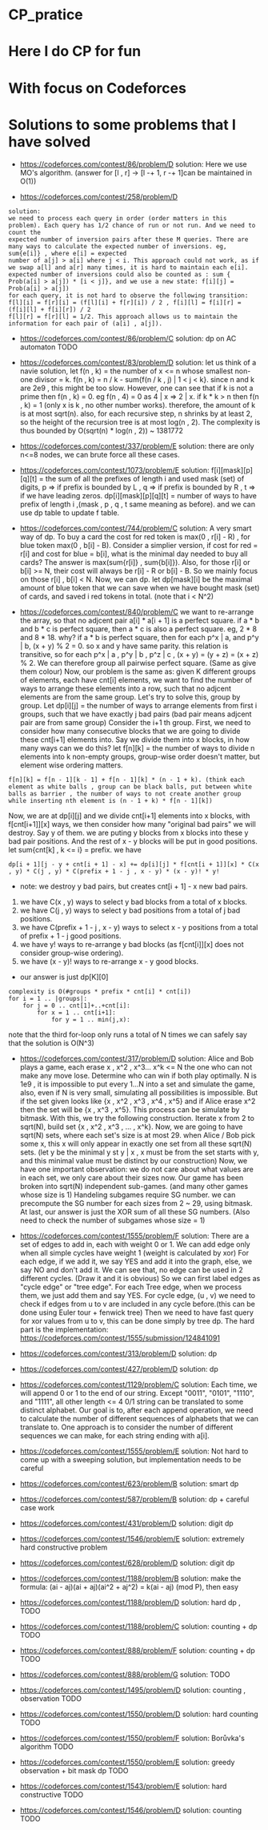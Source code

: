 # CP_pratice
# Here I do CP for fun
# With focus on Codeforces

# Solutions to some problems that I have solved

- https://codeforces.com/contest/86/problem/D
solution: Here we use MO's algorithm. (answer for [l , r] -> [l -+ 1, r -+ 1]can be maintained in O(1))

- https://codeforces.com/contest/258/problem/D 
```
solution: 
we need to process each query in order (order matters in this problem). Each query has 1/2 chance of run or not run. And we need to count the
expected number of inversion pairs after these M queries. There are many ways to calculate the expected number of inversions. eg, sum{e[i]} , where e[i] = expected
number of a[j] > a[i] where j < i. This approach could not work, as if we swap a[l] and a[r] many times, it is hard to maintain each e[i]. 
expected number of inversions could also be counted as : sum { Prob(a[i] > a[j]) * [i < j]}, and we use a new state: f[i][j] = Prob(a[i] > a[j])
for each query, it is not hard to observe the following transition: f[l][i] = f[r][i] = (f[l][i] + f[r][i]) / 2 , f[i][l] = f[i][r] = (f[i][l] + f[i][r]) / 2
f[l][r] = f[r][l] = 1/2. This approach allows us to maintain the information for each pair of (a[i] , a[j]).
```
- https://codeforces.com/contest/86/problem/C
solution: dp on AC automaton TODO

- https://codeforces.com/contest/83/problem/D
solution: let us think of a navie solution, let f(n , k) = the number of x <= n whose smallest non-one divisor = k. f(n , k) = n / k - sum{f(n / k , j) | 1 < j < k}. since n and k are 2e9 , this might be too slow. However, one can see that if k is not a prime then f(n , k) = 0. eg f(n , 4) = 0 as 4 | x => 2 | x. 
if k * k > n then f(n , k) = 1 (only x is k , no other number works). therefore, the amount of k is at most sqrt(n). also, for each recursive step, 
n shrinks by at least 2, so the height of the recursion tree is at most log(n , 2). The complexity is thus bounded by O(sqrt(n) * log(n , 2)) ~ 1381772

- https://codeforces.com/contest/337/problem/E
solution: there are only n<=8 nodes, we can brute force all these cases. 

- https://codeforces.com/contest/1073/problem/E
solution: f[i][mask][p][q][t] = the sum of all the prefixes of length i and used mask (set) of digits, p => if prefix is bounded by L , q => if prefix is bounded by R , t => if we have leading zeros. dp[i][mask][p][q][t] = number of ways to have prefix of length i ,(mask , p , q , t same meaning as before). and we can use dp table to update f table.

- https://codeforces.com/contest/744/problem/C
solution: A very smart way of dp. To buy a card the cost for red token is max(0 , r[i] - R) , for blue token max(0 , b[i] - B). Consider a simplier version, 
if cost for red = r[i] and cost for blue = b[i], what is the minimal day needed to buy all cards? The answer is max(sum{r[i]} , sum{b[i]}). Also, for those r[i] or b[i] >= N, their cost will always be r[i] - R or b[i] - B. So we mainly focus on those r[i] , b[i] < N. Now, we can dp. let dp[mask][i] be the maximal amount of blue token that we can save when we have bought mask (set) of cards, and saved i red tokens in total. (note that i < N^2)

- https://codeforces.com/contest/840/problem/C
we want to re-arrange the array, so that no adjcent pair a[i] * a[i + 1] is a perfect square. if a * b and b * c is perfect square, then a * c is also a perfect square. eg, 2 * 8 and 8 * 18. why? if a * b is perfect square, then for each p^x | a, and p^y | b, (x + y) % 2 = 0. so x and y have same parity. this relation is transitive, so for each p^x | a , p^y | b , p^z | c , (x + y) = (y + z) = (x + z) % 2. We can therefore group all pairwise perfect square. (Same as give them colour)
Now, our problem is the same as: given K different groups of elements, each have cnt[i] elements, we want to find the number of ways to arrange these elements into a row, such that no adjcent elements are from the same group. Let's try to solve this, group by group. Let dp[i][j] = the number of ways to arrange elements from first i groups, such that we have exactly j bad pairs (bad pair means adjcent pair are from same group) Consider the i+1 th group. First, we need to consider how many consecutive blocks that we are going to divide these cnt[i+1] elements into.
Say we divide them into x blocks, in how many ways can we do this? let f[n][k] = the number of ways to divide n elements into k non-empty groups, group-wise order doesn't matter, but element wise ordering matters. 
```
f[n][k] = f[n - 1][k - 1] + f[n - 1][k] * (n - 1 + k). (think each element as white balls , group can be black balls, put between white balls as barrier , the number of ways to not create another group while inserting nth element is (n - 1 + k) * f[n - 1][k])
```
Now, we are at dp[i][j] and we divide cnt[i+1] elements into x blocks, with f[cnt[i+1]][x] ways, we then consider how many "original bad pairs" we will destroy. Say y of them. we are puting y blocks from x blocks into these y bad pair positions.
And the rest of x - y blocks will be put in good positions. let sum{cnt[k] , k <= i} = prefix. we have 
```
dp[i + 1][j - y + cnt[i + 1] - x] += dp[i][j] * f[cnt[i + 1]][x] * C(x , y) * C(j , y) * C(prefix + 1 - j , x - y) * (x - y)! * y!
```
- note: we destroy y bad pairs, but creates cnt[i + 1] - x new bad pairs.
1. we have C(x , y) ways to select y bad blocks from a total of x blocks.
2. we have C(j , y) ways to select y bad positions from a total of j bad positions.
3. we have C(prefix + 1 - j , x - y) ways to select x - y positions from a total of prefix + 1 - j good positions.
4. we have y! ways to re-arrange y bad blocks (as f[cnt[i]][x] does not consider group-wise ordering).
5. we have (x - y)! ways to re-arrange x - y good blocks.
- our answer is just dp[K][0]
```
complexity is O(#groups * prefix * cnt[i] * cnt[i])
for i = 1 .. |groups|:
    for j = 0 .. cnt[1]+..+cnt[i]:
        for x = 1 .. cnt[i+1]:
            for y = 1 .. min(j,x):
```
note that the third for-loop only runs a total of N times
we can safely say that the solution is O(N^3)

- https://codeforces.com/contest/317/problem/D
solution: Alice and Bob plays a game, each erase x , x^2 , x^3... x^k <= N
the one who can not make any move lose. Determine who can win if both play optimally. N is 1e9 , it is impossible to put every 1...N into a set and simulate the game, also, even if N is very small, simulating all possibilities is impossible. But if the set given looks like {x , x^2 , x^3 , x^4 , x^5}
and if Alice erase x^2 then the set will be {x , x^3 , x^5}. This process can be simulate by bitmask. With this, we try the following construction. 
Iterate x from 2 to sqrt(N), build set {x , x^2 , x^3 , ... , x^k}. Now, we are going to have sqrt(N) sets, where each set's size is at most 29. when Alice / Bob
pick some x, this x will only appear in exactly one set from all these sqrt(N) sets. (let y be the minimal y st y | x , x must be from the set starts with y, and this minimal value must be distinct by our construction)
Now, we have one important observation: we do not care about what values are in each set, we only care about their sizes now.
Our game has been broken into sqrt(N) independent sub-games. (and many other games whose size is 1)
Handeling subgames require SG number. we can precompute the SG number for each sizes from 2 ~ 29, using bitmask. At last, our answer is just the XOR sum of all these SG numbers. (Also need to check the number of subgames whose size = 1)

- https://codeforces.com/contest/1555/problem/F
solution: There are a set of edges to add in, each with weight 0 or 1. We can add edge only when all simple cycles have weight 1 (weight is calculated by xor)
For each edge, if we add it, we say YES and add it into the graph, else, we say NO and don't add it. We can see that, no edge can be used in 2 different cycles. (Draw it and it is obvious) So we can first label edges as "cycle edge" or "tree edge". For each Tree edge, when we process them, we just add them and say YES.
For cycle edge, (u , v) we need to check if edges from u to v are included in any cycle before.(this can be done using Euler tour + fenwick tree) Then we need to have fast query for xor values from u to v, this can be done simply by tree dp.
The hard part is the implementation: https://codeforces.com/contest/1555/submission/124841091

- https://codeforces.com/contest/313/problem/D
solution: dp 

- https://codeforces.com/contest/427/problem/D
solution: dp 

- https://codeforces.com/contest/1129/problem/C
solution: Each time, we will append 0 or 1 to the end of our string. Except "0011", "0101", "1110", and "1111", all other length <= 4 0/1 string can be translated to some distinct alphabet. Our goal is to, after each append operation, we need to calculate the number of different sequences of alphabets that we can translate to. One approach is to consider the number of different sequences we can make, for each string ending with a[i].

- https://codeforces.com/contest/1555/problem/E
solution: Not hard to come up with a sweeping solution, but implementation needs to be careful

- https://codeforces.com/contest/623/problem/B
solution: smart dp 

- https://codeforces.com/contest/587/problem/B
solution: dp + careful case work

- https://codeforces.com/contest/431/problem/D
solution: digit dp

- https://codeforces.com/contest/1546/problem/E
solution: extremely hard constructive problem

- https://codeforces.com/contest/628/problem/D
solution: digit dp

- https://codeforces.com/contest/1188/problem/B
solution: make the formula: (ai - aj)(ai + aj)(ai^2 + aj^2) = k(ai - aj) (mod P), then easy

- https://codeforces.com/contest/1188/problem/D
solution: hard dp , TODO

- https://codeforces.com/contest/1188/problem/C
solution: counting + dp TODO

- https://codeforces.com/contest/888/problem/F
solution: counting + dp TODO

- https://codeforces.com/contest/888/problem/G
solution: TODO

- https://codeforces.com/contest/1495/problem/D
solution: counting , observation TODO

- https://codeforces.com/contest/1550/problem/D
solution: hard counting TODO

- https://codeforces.com/contest/1550/problem/F
solution: Borůvka's algorithm TODO

- https://codeforces.com/contest/1550/problem/E
solution: greedy observation + bit mask dp TODO

- https://codeforces.com/contest/1543/problem/E
solution: hard constructive  TODO

- https://codeforces.com/contest/1546/problem/D
solution: counting TODO


